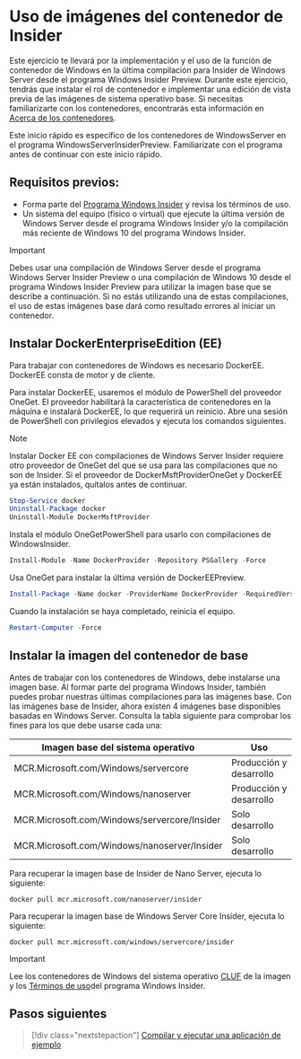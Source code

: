 
# <a name="using-insider-container-images"></a>Uso de imágenes del contenedor de Insider

Este ejercicio te llevará por la implementación y el uso de la función de contenedor de Windows en la última compilación para Insider de Windows Server desde el programa Windows Insider Preview. Durante este ejercicio, tendrás que instalar el rol de contenedor e implementar una edición de vista previa de las imágenes de sistema operativo base. Si necesitas familiarizarte con los contenedores, encontrarás esta información en [Acerca de los contenedores](../about/index.md).

Este inicio rápido es específico de los contenedores de WindowsServer en el programa WindowsServerInsiderPreview. Familiarízate con el programa antes de continuar con este inicio rápido.

## <a name="prerequisites"></a>Requisitos previos:

- Forma parte del [Programa Windows Insider](https://insider.windows.com/GettingStarted) y revisa los términos de uso.
- Un sistema del equipo (físico o virtual) que ejecute la última versión de Windows Server desde el programa Windows Insider y/o la compilación más reciente de Windows 10 del programa Windows Insider.

> [!IMPORTANT]
> Debes usar una compilación de Windows Server desde el programa Windows Server Insider Preview o una compilación de Windows 10 desde el programa Windows Insider Preview para utilizar la imagen base que se describe a continuación. Si no estás utilizando una de estas compilaciones, el uso de estas imágenes base dará como resultado errores al iniciar un contenedor.

## <a name="install-docker-enterprise-edition-ee"></a>Instalar DockerEnterpriseEdition (EE)

Para trabajar con contenedores de Windows es necesario DockerEE. DockerEE consta de motor y de cliente.

Para instalar DockerEE, usaremos el módulo de PowerShell del proveedor OneGet. El proveedor habilitará la característica de contenedores en la máquina e instalará DockerEE, lo que requerirá un reinicio. Abre una sesión de PowerShell con privilegios elevados y ejecuta los comandos siguientes.

> [!NOTE]
> Instalar Docker EE con compilaciones de Windows Server Insider requiere otro proveedor de OneGet del que se usa para las compilaciones que no son de Insider. Si el proveedor de DockerMsftProviderOneGet y DockerEE ya están instalados, quítalos antes de continuar.

```powershell
Stop-Service docker
Uninstall-Package docker
Uninstall-Module DockerMsftProvider
```

Instala el módulo OneGetPowerShell para usarlo con compilaciones de WindowsInsider.

```powershell
Install-Module -Name DockerProvider -Repository PSGallery -Force
```

Usa OneGet para instalar la última versión de DockerEEPreview.

```powershell
Install-Package -Name docker -ProviderName DockerProvider -RequiredVersion Preview
```

Cuando la instalación se haya completado, reinicia el equipo.

```powershell
Restart-Computer -Force
```

## <a name="install-base-container-image"></a>Instalar la imagen del contenedor de base

Antes de trabajar con los contenedores de Windows, debe instalarse una imagen base. Al formar parte del programa Windows Insider, también puedes probar nuestras últimas compilaciones para las imágenes base. Con las imágenes base de Insider, ahora existen 4 imágenes base disponibles basadas en Windows Server. Consulta la tabla siguiente para comprobar los fines para los que debe usarse cada una:

| Imagen base del sistema operativo                       | Uso                      |
|-------------------------------------|----------------------------|
| MCR.Microsoft.com/Windows/servercore         | Producción y desarrollo |
| MCR.Microsoft.com/Windows/nanoserver              | Producción y desarrollo |
| MCR.Microsoft.com/Windows/servercore/Insider | Solo desarrollo           |
| MCR.Microsoft.com/Windows/nanoserver/Insider        | Solo desarrollo           |

Para recuperar la imagen base de Insider de Nano Server, ejecuta lo siguiente:

```console
docker pull mcr.microsoft.com/nanoserver/insider
```

Para recuperar la imagen base de Windows Server Core Insider, ejecuta lo siguiente:

```console
docker pull mcr.microsoft.com/windows/servercore/insider
```

> [!IMPORTANT]
> Lee los contenedores de Windows del sistema operativo [CLUF](../EULA.md ) de la imagen y los [Términos de uso](https://www.microsoft.com/software-download/windowsinsiderpreviewserver)del programa Windows Insider.

## <a name="next-steps"></a>Pasos siguientes

> [!div class="nextstepaction"]
> [Compilar y ejecutar una aplicación de ejemplo](./Nano-RS3-.NET-Core-and-PS.md)
